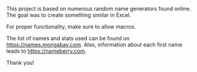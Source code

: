 This project is based on numerous random name generators found online. The goal was to create something similar in Excel.

For proper functionality, make sure to allow macros.

The list of names and stats used can be found on https://names.mongabay.com.
Also, information about each first name leads to https://nameberry.com.

Thank you!

